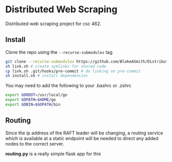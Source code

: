 # Distributed Web Scraping

Distributed web scraping project for csc 462.

## Install

Clone the repo using the `--recurse-submodules` tag

```bash
git clone --recurse-submodules https://github.com/BlakeASmith/DistributedWebScraping.git
sh link.sh # create symlinks for shared code
cp link.sh .git/hooks/pre-commit # do linking on pre-commit
sh install.sh # install dependencies
```

You may need to add the following to your .bashrc or .zshrc

```bash
export GOROOT=/usr/local/go
export GOPATH=$HOME/go
export GOBIN=$GOPATH/bin
```



## Routing

Since the ip address of the RAFT leader will be changing, a routing service which is available 
at a static endpoint will be needed to direct any added nodes to the correct server. 

**routing.py** is a really simple flask app for this
